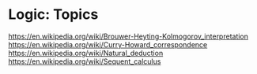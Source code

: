 # Logic: Topics

https://en.wikipedia.org/wiki/Brouwer-Heyting-Kolmogorov_interpretation
https://en.wikipedia.org/wiki/Curry-Howard_correspondence
https://en.wikipedia.org/wiki/Natural_deduction
https://en.wikipedia.org/wiki/Sequent_calculus
